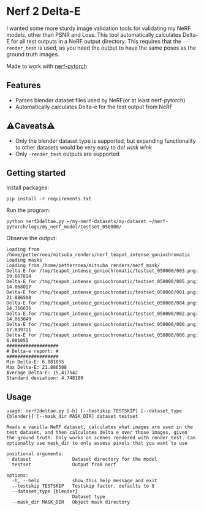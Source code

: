 # Nerf 2 Delta-E

I wanted some more sturdy image validation tools for validating my NeRF models, other than PSNR and Loss. This tool automatically calculates Delta-E for all test outputs in a NeRF output directory. This requires that the `--render_test` is used, as you need the output to have the same poses as the ground truth images.

Made to work with [nerf-pytorch](https://github.com/yenchenlin/nerf-pytorch)

## Features

 * Parses blender dataset files used by NeRF(or at least nerf-pytorch)
 * Automatically calculates Delta-e for the test output from NeRF

## ⚠️Caveats⚠️

 * Only the blender dataset type is supported, but expanding functionality to other datasets would be very easy to do! *wink wink*
 * Only `-render_test` outputs are supported

## Getting started

Install packages:

```
pip install -r requirements.txt
```

Run the program:

```
python nerf2deltae.py ~/my-nerf-datasets/my-dataset ~/nerf-pytorch/logs/my_nerf_model/testset_050000/
```

Observe the output:

```
Loading from /home/petterroea/mitsuba_renders/nerf_teapot_intense_goniochromatic
Loading masks
Loading from /home/petterroea/mitsuba_renders/nerf_mask/
Delta-E for /tmp/teapot_intense_goniochromatic/testset_050000/003.png: 19.667814
Delta-E for /tmp/teapot_intense_goniochromatic/testset_050000/005.png: 14.068017
Delta-E for /tmp/teapot_intense_goniochromatic/testset_050000/001.png: 21.886508
Delta-E for /tmp/teapot_intense_goniochromatic/testset_050000/004.png: 14.316636
Delta-E for /tmp/teapot_intense_goniochromatic/testset_050000/002.png: 14.063049
Delta-E for /tmp/teapot_intense_goniochromatic/testset_050000/000.png: 17.839711
Delta-E for /tmp/teapot_intense_goniochromatic/testset_050000/006.png: 6.081055
###################
# Delta-e report: #
###################
Min Delta-E: 6.081055
Max Delta-E: 21.886508
Average Delta-E: 15.417542
Standard deviation: 4.748189
```

## Usage

```
usage: nerf2deltae.py [-h] [--testskip TESTSKIP] [--dataset_type {blender}] [--mask_dir MASK_DIR] dataset testset

Reads a vanilla NeRF dataset, calculates what images are used in the test dataset, and then calculates delta e over those images, given
the ground truth. Only works on scenes rendered with render_test. Can optionally use mask_dir to only assess pixels that you want to use

positional arguments:
  dataset               Dataset directory for the model
  testset               Output from nerf

options:
  -h, --help            show this help message and exit
  --testskip TESTSKIP   Testskip factor, defaults to 8
  --dataset_type {blender}
                        Dataset type
  --mask_dir MASK_DIR   Object mask directory

```